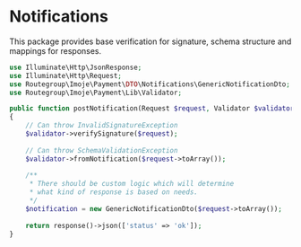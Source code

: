 # Notifications

This package provides base verification for signature, schema structure and mappings for responses.

```php
use Illuminate\Http\JsonResponse;
use Illuminate\Http\Request;
use Routegroup\Imoje\Payment\DTO\Notifications\GenericNotificationDto;
use Routegroup\Imoje\Payment\Lib\Validator;

public function postNotification(Request $request, Validator $validator): JsonResponse 
{
    // Can throw InvalidSignatureException
    $validator->verifySignature($request);
    
    // Can throw SchemaValidationException
    $validator->fromNotification($request->toArray());
    
    /**
     * There should be custom logic which will determine 
     * what kind of response is based on needs.
     */
    $notification = new GenericNotificationDto($request->toArray());
    
    return response()->json(['status' => 'ok']);
}
```
